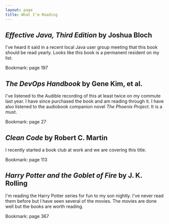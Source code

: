 ```yaml
---
layout: page
title: What I'm Reading
---
```


## *Effective Java, Third Edition* by Joshua Bloch
I've heard it said in a recent local Java user group meeting that this book should be read yearly. Looks like this book is a permanent resident on my list.

Bookmark: page 197

## *The DevOps Handbook* by Gene Kim, et al.
I've listened to the Audible recording of this at least twice on my commute last year. I have since purchased the book and am reading through it. I have also listened to the audiobook companion novel *The Phoenix Project*. It is a must.

Bookmark: page 27

## *Clean Code* by Robert C. Martin
I recently started a book club at work and we are covering this title.

Bookmark: page 113

## *Harry Potter and the Goblet of Fire* by J. K. Rolling
I'm reading the Harry Potter series for fun to my son nightly. I've never read them before but I have seen several of the movies. The movies are done well but the books are worth reading.

Bookmark: page 367
